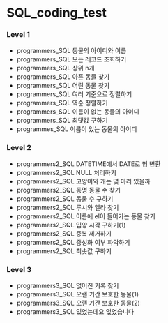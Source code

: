 # SQL_coding_test



### Level 1

- programmers_SQL 동물의 아이디와 이름
- programmers_SQL 모든 레코드 조회하기
- programmers_SQL 상위 n개 
- programmers_SQL 아픈 동물 찾기
- programmers_SQL 어린 동물 찾기
- programmers_SQL 여러 기준으로 정렬하기
- programmers_SQL 역순 정렬하기
- programmers_SQL 이름이 없는 동물의 아이디
- programmers_SQL 최댓값 구하기
- programmes_SQL 이름이 있는 동물의 아이디



### Level 2

- programmers2_SQL DATETIME에서 DATE로 형 변환
- programmers2_SQL NULL 처리하기
- programmers2_SQL 고양이와 개는 몇 마리 있을까
- programmers2_SQL 동명 동물 수 찾기
- programmers2_SQL 동물 수 구하기
- programmers2_SQL 루시와 엘라 찾기
- programmers2_SQL 이름에 el이 들어가는 동물 찾기
- programmers2_SQL 입양 시각 구하기(1)
- programmers2_SQL 중복 제거하기
- programmers2_SQL 중성화 여부 파악하기
- programmers2_SQL 최솟값 구하기



### Level 3

- programmers3_SQL 없어진 기록 찾기
- programmers3_SQL 오랜 기간 보호한 동물(1)
- programmers3_SQL 오랜 기간 보호한 동물(2)
- programmers3_SQL 있었는데요 없었습니다

